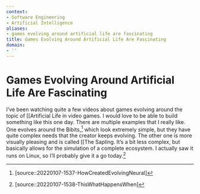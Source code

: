```yaml
---
context:
- Software Engineering
- Artificial Intelligence
aliases:
- games evolving around artificial life are fascinating
title: Games Evolving Around Artificial Life Are Fascinating
domain:
- ''
---
```


# Games Evolving Around Artificial Life Are Fascinating

I’ve been watching quite a few videos about games evolving around the topic of [[Artificial Life in video games. I would love to be able to build something like this one day. There are multiple examples that I really like. One evolves around the Bibits,[^3] which look extremely simple, but they have quite complex needs that the creator keeps evolving. The other one is more visually pleasing and is called [[The Sapling. It’s a bit less complex, but basically allows for the simulation of a complete ecosystem. I actually saw it runs on Linux, so I’ll probably give it a go today.[^4]

[^3]: [source::20220107-1537-HowCreatedEvolvingNeural]
[^4]: [source::20220107-1538-ThisWhatHappensWhen]
